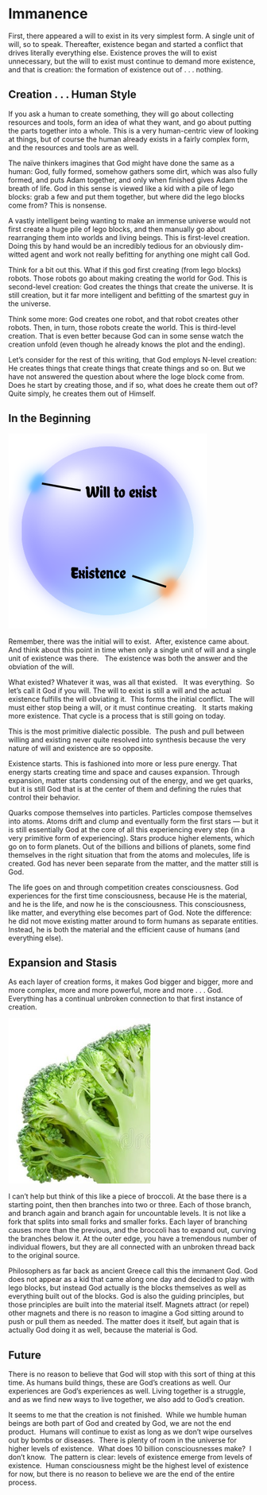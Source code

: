 #  Immanence

First, there appeared a will to exist in its very simplest form. A single unit of will, so to speak. Thereafter, existence began and started a conflict that drives literally everything else. Existence proves the will to exist unnecessary, but the will to exist must continue to demand more existence, and that is creation: the formation of existence out of . . . nothing.

## Creation . . . Human Style

If you ask a human to create something, they will go about collecting resources and tools, form an idea of what they want, and go about putting the parts together into a whole. This is a very human-centric view of looking at things, but of course the human already exists in a fairly complex form, and the resources and tools are as well.

The naïve thinkers imagines that God might have done the same as a human: God, fully formed, somehow gathers some dirt, which was also fully formed, and puts Adam together, and only when finished gives Adam the breath of life. God in this sense is viewed like a kid with a pile of lego blocks: grab a few and put them together, but where did the lego blocks come from? This is nonsense.

A vastly intelligent being wanting to make an immense universe would not first create a huge pile of lego blocks, and then manually go about rearranging them into worlds and living beings. This is first-level creation. Doing this by hand would be an incredibly tedious for an obviously dim-witted agent and work not really befitting for anything one might call God.

Think for a bit out this. What if this god first creating (from lego blocks) robots. Those robots go about making creating the world for God. This is second-level creation: God creates the things that create the universe. It is still creation, but it far more intelligent and befitting of the smartest guy in the universe.

Think some more: God creates one robot, and that robot creates other robots. Then, in turn, those robots create the world. This is third-level creation. That is even better because God can in some sense watch the creation unfold (even though he already knows the plot and the ending).

Let’s consider for the rest of this writing, that God employs N-level creation: He creates things that create things that create things and so on. But we have not answered the question about where the loge block come from. Does he start by creating those, and if so, what does he create them out of? Quite simply, he creates them out of Himself.

## In the Beginning

![](immanence-img1.png)

Remember, there was the initial will to exist.  After, existence came about.  And think about this point in time when only a single unit of will and a single unit of existence was there.   The existence was both the answer and the obviation of the will.

What existed? Whatever it was, was all that existed.   It was everything.  So let’s call it God if you will. The will to exist is still a will and the actual existence fulfills the will obviating it.  This forms the initial conflict.  The will must either stop being a will, or it must continue creating.   It starts making more existence. That cycle is a process that is still going on today.

This is the most primitive dialectic possible.  The push and pull between willing and existing never quite resolved into synthesis because the very nature of will and existence are so opposite.

Existence starts. This is fashioned into more or less pure energy. That energy starts creating time and space and causes expansion. Through expansion, matter starts condensing out of the energy, and we get quarks, but it is still God that is at the center of them and defining the rules that control their behavior.

Quarks compose themselves into particles. Particles compose themselves into atoms. Atoms drift and clump and eventually form the first stars — but it is still essentially God at the core of all this experiencing every step (in a very primitive form of experiencing). Stars produce higher elements, which go on to form planets. Out of the billions and billions of planets, some find themselves in the right situation that from the atoms and molecules, life is created. God has never been separate from the matter, and the matter still is God.

The life goes on and through competition creates consciousness. God experiences for the first time consciousness, because He is the material, and he is the life, and now he is the consciousness. This consciousness, like matter, and everything else becomes part of God. Note the difference: he did not move existing matter around to form humans as separate entities. Instead, he is both the material and the efficient cause of humans (and everything else).

## Expansion and Stasis

As each layer of creation forms, it makes God bigger and bigger, more and more complex, more and more powerful, more and more . . . God. Everything has a continual unbroken connection to that first instance of creation.

![](immanence-img2.jpg)

I can’t help but think of this like a piece of broccoli. At the base there is a starting point, then then branches into two or three. Each of those branch, and branch again and branch again for uncountable levels. It is not like a fork that splits into small forks and smaller forks. Each layer of branching causes more than the previous, and the broccoli has to expand out, curving the branches below it. At the outer edge, you have a tremendous number of individual flowers, but they are all connected with an unbroken thread back to the original source.

Philosophers as far back as ancient Greece call this the immanent God. God does not appear as a kid that came along one day and decided to play with lego blocks, but instead God actually is the blocks themselves as well as everything built out of the blocks. God is also the guiding principles, but those principles are built into the material itself. Magnets attract (or repel) other magnets and there is no reason to imagine a God sitting around to push or pull them as needed. The matter does it itself, but again that is actually God doing it as well, because the material is God.

## Future

There is no reason to believe that God will stop with this sort of thing at this time. As humans build things, these are God’s creations as well. Our experiences are God’s experiences as well. Living together is a struggle, and as we find new ways to live together, we also add to God’s creation.

It seems to me that the creation is not finished.  While we humble human beings are both part of God and created by God, we are not the end product.  Humans will continue to exist as long as we don’t wipe ourselves out by bombs or diseases.  There is plenty of room in the universe for higher levels of existence.  What does 10 billion consciousnesses make?  I don’t know.  The pattern is clear: levels of existence emerge from levels of existence.  Human consciousness might be the highest level of existence for now, but there is no reason to believe we are the end of the entire process.